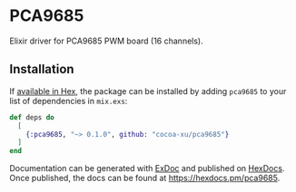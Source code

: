# PCA9685

Elixir driver for PCA9685 PWM board (16 channels).

## Installation

If [available in Hex](https://hex.pm/docs/publish), the package can be installed
by adding `pca9685` to your list of dependencies in `mix.exs`:

```elixir
def deps do
  [
    {:pca9685, "~> 0.1.0", github: "cocoa-xu/pca9685"}
  ]
end
```

Documentation can be generated with [ExDoc](https://github.com/elixir-lang/ex_doc)
and published on [HexDocs](https://hexdocs.pm). Once published, the docs can
be found at <https://hexdocs.pm/pca9685>.


